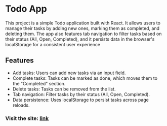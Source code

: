# Todo App
This project is a simple Todo application built with React. It allows users to manage their tasks by adding new ones, marking them as completed, and deleting them. The app also features tab navigation to filter tasks based on their status (All, Open, Completed), and it persists data in the browser's localStorage for a consistent user experience

## Features
- Add tasks: Users can add new tasks via an input field.
- Complete tasks: Tasks can be marked as done, which moves them to the "Completed" section.
- Delete tasks: Tasks can be removed from the list.
- Tab navigation: Filter tasks by their status (All, Open, Completed).
- Data persistence: Uses localStorage to persist tasks across page reloads.

### Visit the site: [link](https://react-course-todo-app.netlify.app/)
